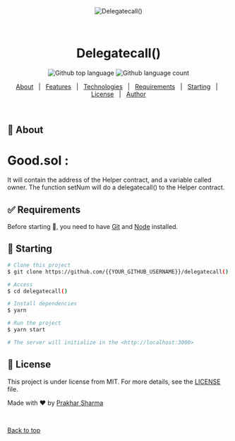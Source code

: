 <div align="center" id="top"> 
  <img src="./.github/app.gif" alt="Delegatecall()" />

  &#xa0;

  <!-- <a href="https://delegatecall().netlify.app">Demo</a> -->
</div>

<h1 align="center">Delegatecall()</h1>

<p align="center">
  <img alt="Github top language" src="https://img.shields.io/github/languages/top/PrakharSharma888/delegateCall?color=56BEB8">

  <img alt="Github language count" src="https://img.shields.io/github/languages/count/PrakharSharma888/delegateCall?color=56BEB8">

  <!-- <img alt="Github issues" src="https://img.shields.io/github/issues/{{YOUR_GITHUB_USERNAME}}/delegatecall()?color=56BEB8" /> -->

  <!-- <img alt="Github forks" src="https://img.shields.io/github/forks/{{YOUR_GITHUB_USERNAME}}/delegatecall()?color=56BEB8" /> -->

  <!-- <img alt="Github stars" src="https://img.shields.io/github/stars/{{YOUR_GITHUB_USERNAME}}/delegatecall()?color=56BEB8" /> -->
</p>

<!-- Status -->

<!-- <h4 align="center"> 
	🚧  Delegatecall() 🚀 Under construction...  🚧
</h4> 

<hr> -->

<p align="center">
  <a href="#dart-about">About</a> &#xa0; | &#xa0; 
  <a href="#sparkles-features">Features</a> &#xa0; | &#xa0;
  <a href="#rocket-technologies">Technologies</a> &#xa0; | &#xa0;
  <a href="#white_check_mark-requirements">Requirements</a> &#xa0; | &#xa0;
  <a href="#checkered_flag-starting">Starting</a> &#xa0; | &#xa0;
  <a href="#memo-license">License</a> &#xa0; | &#xa0;
  <a href="https://github.com/{{YOUR_GITHUB_USERNAME}}" target="_blank">Author</a>
</p>

<br>

## :dart: About ##

# Good.sol :
It will contain the address of the Helper contract, and a variable called owner. The function setNum will do a delegatecall() to the Helper contract.

## :white_check_mark: Requirements ##

Before starting :checkered_flag:, you need to have [Git](https://git-scm.com) and [Node](https://nodejs.org/en/) installed.

## :checkered_flag: Starting ##

```bash
# Clone this project
$ git clone https://github.com/{{YOUR_GITHUB_USERNAME}}/delegatecall()

# Access
$ cd delegatecall()

# Install dependencies
$ yarn

# Run the project
$ yarn start

# The server will initialize in the <http://localhost:3000>
```

## :memo: License ##

This project is under license from MIT. For more details, see the [LICENSE](LICENSE.md) file.


Made with :heart: by <a href="https://github.com/PrakharSharma888" target="_blank">Prakhar Sharma</a>

&#xa0;

<a href="#top">Back to top</a>
